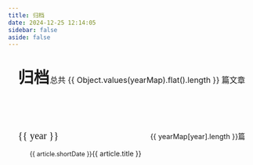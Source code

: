 ```yaml
---
title: 归档
date: 2024-12-25 12:14:05
sidebar: false
aside: false
---
```


<script setup>
import { computed } from 'vue'
import  { data }  from '../.vitepress/utils/posts.data'

const { yearMap,postMap } = data
const yearList = Object.keys(yearMap).sort((a, b) => b - a); // 按年份降序排序
const computedYearMap = computed(() => {
  let result = {}
  for(let key in yearMap) {
    result[key] = yearMap[key].map(url => {
      const post = postMap[url]
      return {
        ...post,
        // Format date to MM-DD
        shortDate: post.date.string.split('-').slice(1).join('-')
      }
    })
  }
  return result
})
</script>

<div class="archives-container">
  <div class="title-row">
    <h1 class="archives-title">归档</h1>
    <span class="post-count">总共 {{ Object.values(yearMap).flat().length }} 篇文章</span>
  </div>

  <div class="content-container">
    <div v-for="year in yearList" :key="year" class="year-section">
      <div class="year-row sticky-year">
        <div class="year-text">{{ year }}</div>
        <div class="year-count">{{ yearMap[year].length }}篇</div>
      </div>
      <div v-for="(article, index) in computedYearMap[year]" 
           :key="index" 
           class="post-item">
        <a :href="article.url" class="post-link">
          <span class="post-date">{{ article.shortDate }}</span>
          <span class="post-title">{{ article.title }}</span>
        </a>
      </div>
    </div>
  </div>
</div>

<style scoped>
.title-row {
  display: flex;
  justify-content: space-between;
  align-items: baseline;
  margin-bottom: 2rem;
  padding-bottom: 1rem;
  border-bottom: 1px solid var(--vp-c-divider);
}

.archives-title {
  font-size: 2rem;
  font-weight: 600;
  color: var(--vp-c-text-1);
  margin: 0;
}

.post-count {
  font-size: 1rem;
  color: var(--vp-c-text-2);
}
.year-section {
  position: relative;
}

.sticky-year {
  position: sticky;
  top: calc(var(--vp-nav-height) + 0px); /* Adjust based on your header height */
  background: var(--vp-c-bg);
  z-index: 10;
  margin: 0;
  padding: 0.75rem 0;
  border-bottom: 1px solid var(--vp-c-divider);
}

/* Optional: add subtle shadow when sticky */
.sticky-year::after {
  content: '';
  position: absolute;
  bottom: -1px;
  left: 0;
  right: 0;
  height: 6px;
  background: linear-gradient(
    to bottom,
    rgba(var(--vp-c-bg-rgb), 0.1),
    rgba(var(--vp-c-bg-rgb), 0)
  );
  pointer-events: none;
}

/* Ensure proper spacing between year sections */
.year-section + .year-section {
  margin-top: 2rem;
}
.year-row {
  display: flex;
  justify-content: space-between;
  align-items: baseline;
  padding: 0.75rem 0;
}

.year-text {
  font-size: 1.25rem;
  font-weight: 500;
  color: var(--vp-c-text-1);
  font-family: serif;
}

.year-count {
  font-size: 0.9rem;
  color: var(--vp-c-text-2);
  /* font-family: serif; */
}

.archives-container {
  max-width: 1000px;
  margin: 0 auto;
  padding: 20px;
}
.content-container {
  width: 100%;
  padding: 2rem 0;
}
.post-item {
  padding: 8px 0 8px 24px;
  position: relative; /* This is for the background effect */
}

.post-link {
  display: flex;
  align-items: baseline;
  text-decoration: none;
  color: var(--vp-c-text-1);
  transition: all 0.2s ease; /* Move transition from post-item to post-link */
  position: relative; /* This is for the movement */
  left: 0; /* Starting position for the text */
}

.post-date {
  color: var(--vp-c-text-2);
  font-size: 0.9em;
  min-width: 50px;
}

.post-title {
  color: inherit;
}

/* Hover effects */
.post-item:hover {
  background-color: var(--vp-c-bg-soft);
  border-radius: 4px;
}
.post-item:hover .post-link {
  left: 1em; /* Move only the text right */
  color: var(--vp-c-brand);
  text-decoration: none;
}

/* Tablet view */
@media (max-width: 960px) {
  .sticky-year {
    top: calc(var(--vp-nav-height-mobile) + 0px); /* Adjust for mobile nav height */
    padding: 0.5rem 0; /* Slightly reduced padding */
  }
}

/* Mobile view */
@media (max-width: 640px) {
  .sticky-year {
    top: calc(var(--vp-nav-height-mobile) + 0px); /* Further reduced offset */
    padding: 0.5rem 1rem; /* Add horizontal padding */
  }

  .year-text {
    font-size: 1.1rem; /* Slightly smaller font */
  }

  .year-count {
    font-size: 0.8rem; /* Smaller count text */
  }

  .post-item {
    padding: 8px 1rem; /* Adjust padding for mobile */
  }
}
</style>

